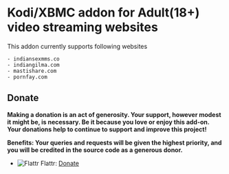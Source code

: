 # Kodi/XBMC addon for Adult(18+) video streaming websites

This addon currently supports following websites

    - indiansexmms.co
    - indiangilma.com
    - mastishare.com
    - pornfay.com

## Donate
**Making a donation is an act of generosity. Your support,
however modest it might be, is necessary. Be it because you love or enjoy this add-on.
Your donations help to continue to support and improve this project!**

**Benefits: Your queries and requests will be given the highest priority,
and you will be credited in the source code as a generous donor.**

* ![Flattr](https://raw.githubusercontent.com/reek/anti-adblock-killer/gh-pages/images/flattr.png) Flattr: [Donate](https://flattr.com/submit/auto?user_id=kohsaphoenix&url=https://github.com/madeforonlyyou/plugin.video.video18&title=plugin.video.video18&language=python&tags=github&category=software)
